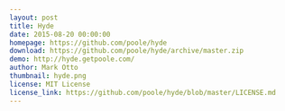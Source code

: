 ```yaml
---
layout: post
title: Hyde
date: 2015-08-20 00:00:00
homepage: https://github.com/poole/hyde
download: https://github.com/poole/hyde/archive/master.zip
demo: http://hyde.getpoole.com/
author: Mark Otto
thumbnail: hyde.png
license: MIT License
license_link: https://github.com/poole/hyde/blob/master/LICENSE.md
---
```

